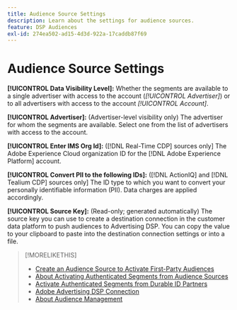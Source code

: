 ```yaml
---
title: Audience Source Settings
description: Learn about the settings for audience sources.
feature: DSP Audiences
exl-id: 274ea502-ad15-4d3d-922a-17caddb87f69
---
```

# Audience Source Settings

**[!UICONTROL Data Visibility Level]:** Whether the segments are available to a single advertiser with access to the account (*[!UICONTROL Advertiser]*) or to all advertisers with access to the account *[!UICONTROL Account]*.

**[!UICONTROL Advertiser]:** (Advertiser-level visibility only) The advertiser for whom the segments are available. Select one from the list of advertisers with access to the account.

**[!UICONTROL Enter IMS Org Id]:** ([!DNL Real-Time CDP] sources only] The Adobe Experience Cloud organization ID for the [!DNL Adobe Experience Platform] account.

**[!UICONTROL Convert PII to the following IDs]:** ([!DNL ActionIQ] and [!DNL Tealium CDP] sources only] The ID type to which you want to convert your personally identifiable information (PII). Data charges are applied accordingly. 

**[!UICONTROL Source Key]:** (Read-only; generated automatically) The source key you can use to create a destination connection in the customer data platform to push audiences to Advertising DSP. You can copy the value to your clipboard to paste into the destination connection settings or into a file.

>[!MORELIKETHIS]
>
>* [Create an Audience Source to Activate First-Party Audiences](source-create.md)
>* [About Activating Authenticated Segments from Audience Sources](source-about.md)
>* [Activate Authenticated Segments from Durable ID Partners](source-durable-id.md)
>* [Adobe Advertising DSP Connection](https://experienceleague.adobe.com/docs/experience-platform/destinations/catalog/advertising/adobe-advertising-cloud-connection.html)
>* [About Audience Management](/help/dsp/audiences/audience-about.md)
